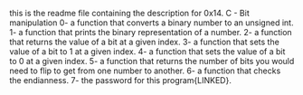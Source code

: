 this is the readme file containing the description for 0x14. C - Bit manipulation
0- a function that converts a binary number to an unsigned int.
1- a function that prints the binary representation of a number.
2- a function that returns the value of a bit at a given index.
3- a function that sets the value of a bit to 1 at a given index.
4- a function that sets the value of a bit to 0 at a given index.
5- a function that returns the number of bits you would need to flip to get from one number to another.
6-  a function that checks the endianness.
7-  the password for this program{LINKED}.
